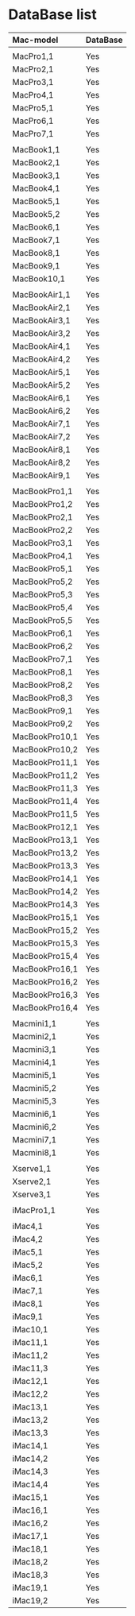 DataBase list
=============

| Mac-model | DataBase |
|:----------|:---------|
||
MacPro1,1 | Yes
MacPro2,1 | Yes
MacPro3,1 | Yes
MacPro4,1 | Yes
MacPro5,1 | Yes
MacPro6,1 | Yes
MacPro7,1 | Yes
||
MacBook1,1 | Yes
MacBook2,1 | Yes
MacBook3,1 | Yes
MacBook4,1 | Yes
MacBook5,1 | Yes
MacBook5,2 | Yes
MacBook6,1 | Yes
MacBook7,1 | Yes
MacBook8,1 | Yes
MacBook9,1 | Yes
MacBook10,1 | Yes
||
MacBookAir1,1 | Yes
MacBookAir2,1 | Yes
MacBookAir3,1 | Yes
MacBookAir3,2 | Yes
MacBookAir4,1 | Yes
MacBookAir4,2 | Yes
MacBookAir5,1 | Yes
MacBookAir5,2 | Yes
MacBookAir6,1 | Yes
MacBookAir6,2 | Yes
MacBookAir7,1 | Yes
MacBookAir7,2 | Yes
MacBookAir8,1 | Yes
MacBookAir8,2 | Yes
MacBookAir9,1 | Yes
||
MacBookPro1,1 | Yes
MacBookPro1,2 | Yes
MacBookPro2,1 | Yes
MacBookPro2,2 | Yes
MacBookPro3,1 | Yes
MacBookPro4,1 | Yes
MacBookPro5,1 | Yes
MacBookPro5,2 | Yes
MacBookPro5,3 | Yes
MacBookPro5,4 | Yes
MacBookPro5,5 | Yes
MacBookPro6,1 | Yes
MacBookPro6,2 | Yes
MacBookPro7,1 | Yes
MacBookPro8,1 | Yes
MacBookPro8,2 | Yes
MacBookPro8,3 | Yes
MacBookPro9,1 | Yes
MacBookPro9,2 | Yes
MacBookPro10,1 | Yes
MacBookPro10,2 | Yes
MacBookPro11,1 | Yes
MacBookPro11,2 | Yes
MacBookPro11,3 | Yes
MacBookPro11,4 | Yes
MacBookPro11,5 | Yes
MacBookPro12,1 | Yes
MacBookPro13,1 | Yes
MacBookPro13,2 | Yes
MacBookPro13,3 | Yes
MacBookPro14,1 | Yes
MacBookPro14,2 | Yes
MacBookPro14,3 | Yes
MacBookPro15,1 | Yes
MacBookPro15,2 | Yes
MacBookPro15,3 | Yes
MacBookPro15,4 | Yes
MacBookPro16,1 | Yes
MacBookPro16,2 | Yes
MacBookPro16,3 | Yes
MacBookPro16,4 | Yes
||
Macmini1,1 | Yes
Macmini2,1 | Yes
Macmini3,1 | Yes
Macmini4,1 | Yes
Macmini5,1 | Yes
Macmini5,2 | Yes
Macmini5,3 | Yes
Macmini6,1 | Yes
Macmini6,2 | Yes
Macmini7,1 | Yes
Macmini8,1 | Yes
||
Xserve1,1 | Yes
Xserve2,1 | Yes
Xserve3,1 | Yes
||
iMacPro1,1 | Yes
||
iMac4,1 | Yes
iMac4,2 | Yes
iMac5,1 | Yes
iMac5,2 | Yes
iMac6,1 | Yes
iMac7,1 | Yes
iMac8,1 | Yes
iMac9,1 | Yes
iMac10,1 | Yes
iMac11,1 | Yes
iMac11,2 | Yes
iMac11,3 | Yes
iMac12,1 | Yes
iMac12,2 | Yes
iMac13,1 | Yes
iMac13,2 | Yes
iMac13,3 | Yes
iMac14,1 | Yes
iMac14,2 | Yes
iMac14,3 | Yes
iMac14,4 | Yes
iMac15,1 | Yes
iMac16,1 | Yes
iMac16,2 | Yes
iMac17,1 | Yes
iMac18,1 | Yes
iMac18,2 | Yes
iMac18,3 | Yes
iMac19,1 | Yes
iMac19,2 | Yes

